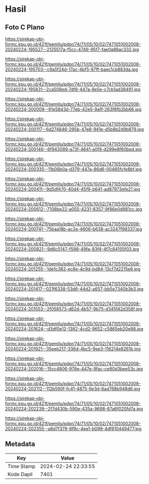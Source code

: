 # Hasil

## Foto C Plano

https://sirekap-obj-formc.kpu.go.id/421f/pemilu/pdpr/74/71/05/10/02/7471051002008-20240224-195527--2125517a-f5cc-4749-95f7-fae0a88ac332.jpg

https://sirekap-obj-formc.kpu.go.id/421f/pemilu/pdpr/74/71/05/10/02/7471051002008-20240224-195703--c9a5f24d-17ac-4bf5-87ff-baec1cb883da.jpg

https://sirekap-obj-formc.kpu.go.id/421f/pemilu/pdpr/74/71/05/10/02/7471051002008-20240224-195831--2ca508ed-7df8-447a-8e5e-c7cb1ad38491.jpg

https://sirekap-obj-formc.kpu.go.id/421f/pemilu/pdpr/74/71/05/10/02/7471051002008-20240224-200009--91e5843d-77eb-42e5-9a1f-263f8fb2bb66.jpg

https://sirekap-obj-formc.kpu.go.id/421f/pemilu/pdpr/74/71/05/10/02/7471051002008-20240224-200117--6d274846-295b-47e8-941e-d5b8b2d9b879.jpg

https://sirekap-obj-formc.kpu.go.id/421f/pemilu/pdpr/74/71/05/10/02/7471051002008-20240224-200146--6f943089-a73f-4641-a0f8-d299e8f60bed.jpg

https://sirekap-obj-formc.kpu.go.id/421f/pemilu/pdpr/74/71/05/10/02/7471051002008-20240224-200335--11b06b0a-d379-447a-86d6-00485fcfe8bf.jpg

https://sirekap-obj-formc.kpu.go.id/421f/pemilu/pdpr/74/71/05/10/02/7471051002008-20240224-200411--9d5df470-40d4-45f9-b641-ad87973efe21.jpg

https://sirekap-obj-formc.kpu.go.id/421f/pemilu/pdpr/74/71/05/10/02/7471051002008-20240224-200612--7108be22-a055-4231-8357-9f86e0d981cc.jpg

https://sirekap-obj-formc.kpu.go.id/421f/pemilu/pdpr/74/71/05/10/02/7471051002008-20240224-200741--75baa18b-ac2e-4606-b638-ac3247f98337.jpg

https://sirekap-obj-formc.kpu.go.id/421f/pemilu/pdpr/74/71/05/10/02/7471051002008-20240224-200821--9d6c0147-f598-49fa-83f4-4f7c84155f03.jpg

https://sirekap-obj-formc.kpu.go.id/421f/pemilu/pdpr/74/71/05/10/02/7471051002008-20240224-201255--1de1c382-ec8e-4c9d-bd84-13cf7d2215e6.jpg

https://sirekap-obj-formc.kpu.go.id/421f/pemilu/pdpr/74/71/05/10/02/7471051002008-20240224-201417--021f6338-53d6-44d2-a657-bb5e7340b3b3.jpg

https://sirekap-obj-formc.kpu.go.id/421f/pemilu/pdpr/74/71/05/10/02/7471051002008-20240224-201553--2f058573-d62d-4b57-9b75-d345f42d358f.jpg

https://sirekap-obj-formc.kpu.go.id/421f/pemilu/pdpr/74/71/05/10/02/7471051002008-20240224-201624--d3df0e12-1362-4cd2-9652-c5865eb20e98.jpg

https://sirekap-obj-formc.kpu.go.id/421f/pemilu/pdpr/74/71/05/10/02/7471051002008-20240224-201921--35eeb217-336d-4bc5-9ee3-116214e8261b.jpg

https://sirekap-obj-formc.kpu.go.id/421f/pemilu/pdpr/74/71/05/10/02/7471051002008-20240224-202016--15cc4806-978e-447e-9fac-ce80d3bee53c.jpg

https://sirekap-obj-formc.kpu.go.id/421f/pemilu/pdpr/74/71/05/10/02/7471051002008-20240224-202112--112b590f-fc41-4875-9e3d-6ad768b948d6.jpg

https://sirekap-obj-formc.kpu.go.id/421f/pemilu/pdpr/74/71/05/10/02/7471051002008-20240224-202239--2f7d430b-590e-435a-9698-87a6f020fd7a.jpg

https://sirekap-obj-formc.kpu.go.id/421f/pemilu/pdpr/74/71/05/10/02/7471051002008-20240224-202355--a8d7f379-8f9c-4ee1-b099-4df610449477.jpg


## Metadata

| Key        | Value               |
| ---------- | ------------------- |
| Time Stamp | 2024-02-24 22:33:55 |
| Kode Dapil | 7401                |



